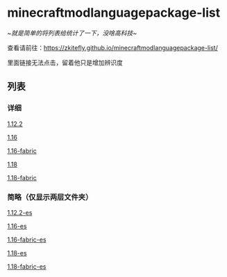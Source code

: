 # minecraftmodlanguagepackage-list
 
~*就是简单的将列表给统计了一下，没啥高科技*~

查看请前往：https://zkitefly.github.io/minecraftmodlanguagepackage-list/

里面链接无法点击，留着他只是增加辨识度

## 列表

### 详细

[1.12.2](./1.12.2.html)

[1.16](./1.16.html)

[1.16-fabric](./1.16-fabric.html)

[1.18](./1.18.html)

[1.18-fabric](./1.18-fabric.html)

<!--[1.19](./1.19.html)-->

### 简略（仅显示两层文件夹）

[1.12.2-es](./1.12.2-es.html)

[1.16-es](./1.16-es.html)

[1.16-fabric-es](./1.16-fabric-es.html)

[1.18-es](./1.18-es.html)

[1.18-fabric-es](./1.18-fabric-es.html)

<!--[1.19-es](./1.19-es.html)-->